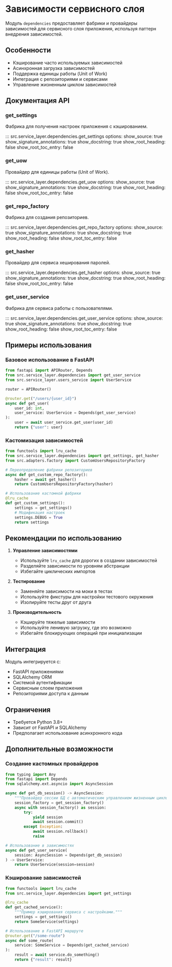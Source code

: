 # Зависимости сервисного слоя

Модуль `dependencies` предоставляет фабрики и провайдеры зависимостей для сервисного слоя приложения, используя паттерн внедрения зависимостей.

## Особенности

- Кэширование часто используемых зависимостей
- Асинхронная загрузка зависимостей
- Поддержка единицы работы (Unit of Work)
- Интеграция с репозиториями и сервисами
- Управление жизненным циклом зависимостей

## Документация API

### get_settings

Фабрика для получения настроек приложения с кэшированием.

::: src.service_layer.dependencies.get_settings
    options:
      show_source: true
      show_signature_annotations: true
      show_docstring: true
      show_root_heading: false
      show_root_toc_entry: false

### get_uow

Провайдер для единицы работы (Unit of Work).

::: src.service_layer.dependencies.get_uow
    options:
      show_source: true
      show_signature_annotations: true
      show_docstring: true
      show_root_heading: false
      show_root_toc_entry: false

### get_repo_factory

Фабрика для создания репозиториев.

::: src.service_layer.dependencies.get_repo_factory
    options:
      show_source: true
      show_signature_annotations: true
      show_docstring: true
      show_root_heading: false
      show_root_toc_entry: false

### get_hasher

Провайдер для сервиса хеширования паролей.

::: src.service_layer.dependencies.get_hasher
    options:
      show_source: true
      show_signature_annotations: true
      show_docstring: true
      show_root_heading: false
      show_root_toc_entry: false

### get_user_service

Фабрика для сервиса работы с пользователями.

::: src.service_layer.dependencies.get_user_service
    options:
      show_source: true
      show_signature_annotations: true
      show_docstring: true
      show_root_heading: false
      show_root_toc_entry: false

## Примеры использования

### Базовое использование в FastAPI

```python
from fastapi import APIRouter, Depends
from src.service_layer.dependencies import get_user_service
from src.service_layer.users_service import UserService

router = APIRouter()

@router.get("/users/{user_id}")
async def get_user(
    user_id: int,
    user_service: UserService = Depends(get_user_service)
):
    user = await user_service.get_user(user_id)
    return {"user": user}
```

### Кастомизация зависимостей

```python
from functools import lru_cache
from src.service_layer.dependencies import get_settings, get_hasher
from src.adapters.factory import CustomUsersRepositoryFactory

# Переопределение фабрики репозиториев
async def get_custom_repo_factory():
    hasher = await get_hasher()
    return CustomUsersRepositoryFactory(hasher)

# Использование кастомной фабрики
@lru_cache
def get_custom_settings():
    settings = get_settings()
    # Модификация настроек
    settings.DEBUG = True
    return settings
```

## Рекомендации по использованию

1. **Управление зависимостями**
   - Используйте `lru_cache` для дорогих в создании зависимостей
   - Разделяйте зависимости по уровням абстракции
   - Избегайте циклических импортов

2. **Тестирование**
   - Заменяйте зависимости на моки в тестах
   - Используйте фикстуры для настройки тестового окружения
   - Изолируйте тесты друг от друга

3. **Производительность**
   - Кэшируйте тяжелые зависимости
   - Используйте ленивую загрузку, где это возможно
   - Избегайте блокирующих операций при инициализации

## Интеграция

Модуль интегрируется с:

- FastAPI приложениями
- SQLAlchemy ORM
- Системой аутентификации
- Сервисным слоем приложения
- Репозиториями доступа к данным

## Ограничения

- Требуется Python 3.8+
- Зависит от FastAPI и SQLAlchemy
- Предполагает использование асинхронного кода

## Дополнительные возможности

### Создание кастомных провайдеров

```python
from typing import Any
from fastapi import Depends
from sqlalchemy.ext.asyncio import AsyncSession

async def get_db_session() -> AsyncSession:
    """Провайдер сессии БД с автоматическим управлением жизненным циклом."""
    session_factory = get_session_factory()
    async with session_factory() as session:
        try:
            yield session
            await session.commit()
        except Exception:
            await session.rollback()
            raise

# Использование в зависимостях
async def get_user_service(
    session: AsyncSession = Depends(get_db_session)
) -> UserService:
    return UserService(session=session)
```

### Кэширование зависимостей

```python
from functools import lru_cache
from src.service_layer.dependencies import get_settings

@lru_cache
def get_cached_service():
    """Пример кэширования сервиса с настройками."""
    settings = get_settings()
    return SomeService(settings)

# Использование в FastAPI маршруте
@router.get("/some-route")
async def some_route(
    service: SomeService = Depends(get_cached_service)
):
    result = await service.do_something()
    return {"result": result}
```
